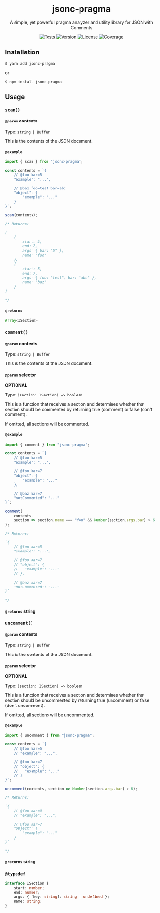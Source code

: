<div align="center">
	<!-- <img width="200" src="assets/logo.png"> -->
	<h1>jsonc-pragma</h1>
	<p>A simple, yet powerful pragma analyzer and utility library for JSON with Comments</p>
	<p>
		<a href="https://github.com/arnohovhannisyan/jsonc-pragma/actions">
			<img src="https://img.shields.io/github/workflow/status/arnohovhannisyan/jsonc-pragma/Tests" alt="Tests">
		</a>
		<a href="https://npmjs.com/package/jsonc-pragma">
			<img src="https://img.shields.io/npm/v/jsonc-pragma" alt="Version">
		</a>
		<a href="https://github.com/arnohovhannisyan/jsonc-pragma/blob/master/LICENSE">
			<img src="https://img.shields.io/badge/license-MIT-blue.svg" alt="License">
		</a>
		<a href="https://codecov.io/gh/arnohovhannisyan/jsonc-pragma">
			<img src="https://img.shields.io/codecov/c/github/arnohovhannisyan/jsonc-pragma" alt="Coverage">
		</a>
	</p>
</div>

## Installation

```sh
$ yarn add jsonc-pragma
```

or

```sh
$ npm install jsonc-pragma
```

## Usage

### `scan()`

#### `@param` contents

Type: `string | Buffer`

This is the contents of the JSON document.

#### `@example`

```js
import { scan } from "jsonc-pragma";

const contents = `{
	// @foo bar=5
	"example": "...",

	// @baz foo=test bar=abc
	"object": {
		"example": "..."
	}
}`;

scan(contents);

/* Returns:

[
	{
		start: 2,
		end: 2,
		args: { bar: "5" },
		name: "foo"
	},
	{
		start: 5,
		end: 7,
		args: { foo: "test", bar: "abc" },
		name: "baz"
	}
] 

*/
```

#### `@returns`

```ts
Array<ISection>
```

### `comment()`

#### `@param` contents

Type: `string | Buffer`

This is the contents of the JSON document.

#### `@param` selector

**OPTIONAL**

Type: `(section: ISection) => boolean`

This is a function that receives a section and determines whether that section should be commented by returning true (comment) or false (don't comment).

If omitted, all sections will be commented.

#### `@example`

```js
import { comment } from "jsonc-pragma";

const contents = `{
	// @foo bar=5
	"example": "...",

	// @foo bar=7
	"object": {
		"example": "..."
	},

	// @baz bar=7
	"notCommented": "..."
}`;

comment(
	contents,
	section => section.name === "foo" && Number(section.args.bar) > 6
);

/* Returns:

`{
	// @foo bar=5
	"example": "...",

	// @foo bar=7
	// "object": {
	//   "example": "..."
	// },

	// @baz bar=7
	"notCommented": "..."
}`

*/
```

#### `@returns` string

### `uncomment()`

#### `@param` contents

Type: `string | Buffer`

This is the contents of the JSON document.

#### `@param` selector

**OPTIONAL**

Type: `(section: ISection) => boolean`

This is a function that receives a section and determines whether that section should be uncommented by returning true (uncomment) or false (don't uncomment).

If omitted, all sections will be uncommented.

#### `@example`

```js
import { uncomment } from "jsonc-pragma";

const contents = `{
	// @foo bar=5
	// "example": "...",

	// @foo bar=7
	// "object": {
	//   "example": "..."
	// }
}`;

uncomment(contents, section => Number(section.args.bar) > 6);

/* Returns:

`{
	// @foo bar=5
	// "example": "...",

	// @foo bar=7
	"object": {
		"example": "..."
	}
}`

*/
```

#### `@returns` string

### `@typedef`

```ts
interface ISection {
	start: number;
	end: number;
	args: { [key: string]: string | undefined };
	name: string;
}
```
